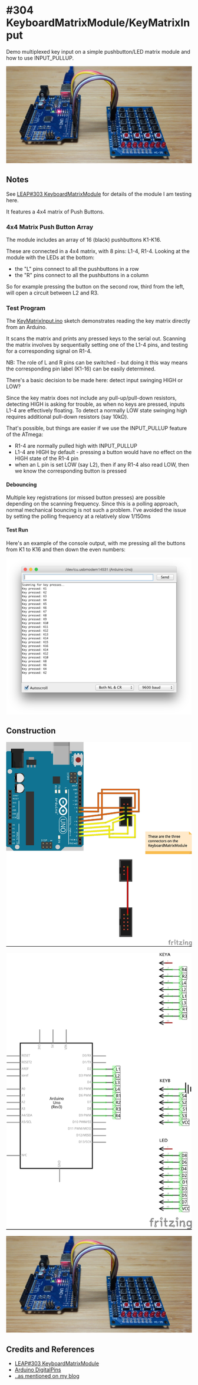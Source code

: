 # #304 KeyboardMatrixModule/KeyMatrixInput

Demo multiplexed key input on a simple pushbutton/LED matrix module and how to use INPUT_PULLUP.

![Build](./assets/KeyMatrixInput_build.jpg?raw=true)

## Notes

See [LEAP#303 KeyboardMatrixModule](../) for details of the module I am testing here.

It features a 4x4 matrix of Push Buttons.

### 4x4 Matrix Push Button Array

The module includes an array of 16 (black) pushbuttons K1-K16.

These are connected in a 4x4 matrix, with 8 pins: L1-4, R1-4. Looking at the module with the LEDs at the bottom:

* the "L" pins connect to all the pushbuttons in a row
* the "R" pins connect to all the pushbuttons in a column

So for example pressing the button on the second row, third from the left, will open a circuit between L2 and R3.

### Test Program

The [KeyMatrixInput.ino](./KeyMatrixInput.ino) sketch demonstrates reading the key matrix directly from an Arduino.

It scans the matrix and prints any pressed keys to the serial out.
Scanning the matrix involves by sequentially setting one of the L1-4 pins, and testing for a corresponding signal on R1-4.

NB: The role of L and R pins can be switched - but doing it this way means the corresponding pin label (K1-16) can be easily determined.

There's a basic decision to be made here: detect input swinging HIGH or LOW?

Since the key matrix does not include any pull-up/pull-down resistors, detecting HIGH is asking for trouble,
as when no keys are pressed, inputs L1-4 are effectively floating. To detect a normally LOW state swinging high requires
additional pull-down resistors (say 10kΩ).

That's possible, but things are easier if we use the INPUT_PULLUP feature of the ATmega:

* R1-4 are normally pulled high with INPUT_PULLUP
* L1-4 are HIGH by default - pressing a button would have no effect on the HIGH state of the R1-4 pin
* when an L pin is set LOW (say L2), then if any R1-4 also read LOW, then we know the corresponding button is pressed

#### Debouncing

Multiple key registrations (or missed button presses) are possible depending on the scanning frequency.
Since this is a polling approach, normal mechanical bouncing is not such a problem.
I've avoided the issue by setting the polling frequency at a relatively slow 1/150ms

#### Test Run

Here's an example of the console output, with me pressing all the buttons from K1 to K16 and then down the even numbers:

![example_console_output](./assets/example_console_output.png?raw=true)

## Construction

![Breadboard](./assets/KeyMatrixInput_bb.jpg?raw=true)

![Schematic](./assets/KeyMatrixInput_schematic.jpg?raw=true)

![Build](./assets/KeyMatrixInput_build.jpg?raw=true)

## Credits and References

* [LEAP#303 KeyboardMatrixModule](../)
* [Arduino DigitalPins](https://www.arduino.cc/en/Tutorial/DigitalPins)
* [..as mentioned on my blog](https://blog.tardate.com/2017/05/leap303-keyboard-matrix-module.html)
